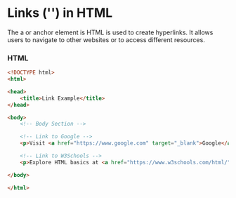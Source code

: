 # Links ('<a>') in HTML


The a or anchor element is HTML is used to create hyperlinks. It allows users to navigate to other websites or to access different resources.

### HTML
```html
<!DOCTYPE html>
<html>

<head>
    <title>Link Example</title>
</head>

<body>
    <!-- Body Section -->

    <!-- Link to Google -->
    <p>Visit <a href="https://www.google.com" target="_blank">Google</a> for search.</p>

    <!-- Link to W3Schools -->
    <p>Explore HTML basics at <a href="https://www.w3schools.com/html/" target="_blank">W3Schools</a>.</p>

</body>

</html>

